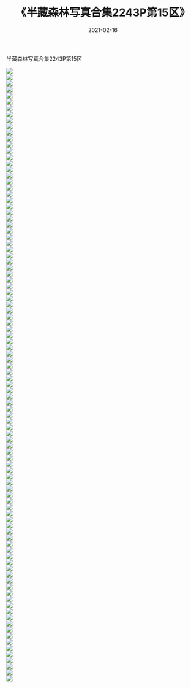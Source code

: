 ﻿---
layout: post
title:  《半藏森林写真合集2243P第15区》
date:   2021-02-16
img: http://img.660000.xyz/Sharelink/唯美/半藏森林写真合集2243P/半藏森林写真合集2243P第15区/000.jpg
categories: [美女, 清纯, 唯美]
---

半藏森林写真合集2243P第15区

  ![](http://img.660000.xyz/Sharelink/唯美/半藏森林写真合集2243P/半藏森林写真合集2243P第15区/001.jpg) <br> ![](http://img.660000.xyz/Sharelink/唯美/半藏森林写真合集2243P/半藏森林写真合集2243P第15区/002.jpg) <br> ![](http://img.660000.xyz/Sharelink/唯美/半藏森林写真合集2243P/半藏森林写真合集2243P第15区/003.jpg) <br> ![](http://img.660000.xyz/Sharelink/唯美/半藏森林写真合集2243P/半藏森林写真合集2243P第15区/004.jpg) <br> ![](http://img.660000.xyz/Sharelink/唯美/半藏森林写真合集2243P/半藏森林写真合集2243P第15区/005.jpg) <br> ![](http://img.660000.xyz/Sharelink/唯美/半藏森林写真合集2243P/半藏森林写真合集2243P第15区/006.jpg) <br> ![](http://img.660000.xyz/Sharelink/唯美/半藏森林写真合集2243P/半藏森林写真合集2243P第15区/007.jpg) <br> ![](http://img.660000.xyz/Sharelink/唯美/半藏森林写真合集2243P/半藏森林写真合集2243P第15区/008.jpg) <br> ![](http://img.660000.xyz/Sharelink/唯美/半藏森林写真合集2243P/半藏森林写真合集2243P第15区/009.jpg) <br> ![](http://img.660000.xyz/Sharelink/唯美/半藏森林写真合集2243P/半藏森林写真合集2243P第15区/010.jpg) <br> ![](http://img.660000.xyz/Sharelink/唯美/半藏森林写真合集2243P/半藏森林写真合集2243P第15区/011.jpg) <br> ![](http://img.660000.xyz/Sharelink/唯美/半藏森林写真合集2243P/半藏森林写真合集2243P第15区/012.jpg) <br> ![](http://img.660000.xyz/Sharelink/唯美/半藏森林写真合集2243P/半藏森林写真合集2243P第15区/013.jpg) <br> ![](http://img.660000.xyz/Sharelink/唯美/半藏森林写真合集2243P/半藏森林写真合集2243P第15区/014.jpg) <br> ![](http://img.660000.xyz/Sharelink/唯美/半藏森林写真合集2243P/半藏森林写真合集2243P第15区/015.jpg) <br> ![](http://img.660000.xyz/Sharelink/唯美/半藏森林写真合集2243P/半藏森林写真合集2243P第15区/016.jpg) <br> ![](http://img.660000.xyz/Sharelink/唯美/半藏森林写真合集2243P/半藏森林写真合集2243P第15区/017.jpg) <br> ![](http://img.660000.xyz/Sharelink/唯美/半藏森林写真合集2243P/半藏森林写真合集2243P第15区/018.jpg) <br> ![](http://img.660000.xyz/Sharelink/唯美/半藏森林写真合集2243P/半藏森林写真合集2243P第15区/019.jpg) <br> ![](http://img.660000.xyz/Sharelink/唯美/半藏森林写真合集2243P/半藏森林写真合集2243P第15区/020.jpg) <br> ![](http://img.660000.xyz/Sharelink/唯美/半藏森林写真合集2243P/半藏森林写真合集2243P第15区/021.jpg) <br> ![](http://img.660000.xyz/Sharelink/唯美/半藏森林写真合集2243P/半藏森林写真合集2243P第15区/022.jpg) <br> ![](http://img.660000.xyz/Sharelink/唯美/半藏森林写真合集2243P/半藏森林写真合集2243P第15区/023.jpg) <br> ![](http://img.660000.xyz/Sharelink/唯美/半藏森林写真合集2243P/半藏森林写真合集2243P第15区/024.jpg) <br> ![](http://img.660000.xyz/Sharelink/唯美/半藏森林写真合集2243P/半藏森林写真合集2243P第15区/025.jpg) <br> ![](http://img.660000.xyz/Sharelink/唯美/半藏森林写真合集2243P/半藏森林写真合集2243P第15区/026.jpg) <br> ![](http://img.660000.xyz/Sharelink/唯美/半藏森林写真合集2243P/半藏森林写真合集2243P第15区/027.jpg) <br> ![](http://img.660000.xyz/Sharelink/唯美/半藏森林写真合集2243P/半藏森林写真合集2243P第15区/028.jpg) <br> ![](http://img.660000.xyz/Sharelink/唯美/半藏森林写真合集2243P/半藏森林写真合集2243P第15区/029.jpg) <br> ![](http://img.660000.xyz/Sharelink/唯美/半藏森林写真合集2243P/半藏森林写真合集2243P第15区/030.jpg) <br> ![](http://img.660000.xyz/Sharelink/唯美/半藏森林写真合集2243P/半藏森林写真合集2243P第15区/031.jpg) <br> ![](http://img.660000.xyz/Sharelink/唯美/半藏森林写真合集2243P/半藏森林写真合集2243P第15区/032.jpg) <br> ![](http://img.660000.xyz/Sharelink/唯美/半藏森林写真合集2243P/半藏森林写真合集2243P第15区/033.jpg) <br> ![](http://img.660000.xyz/Sharelink/唯美/半藏森林写真合集2243P/半藏森林写真合集2243P第15区/034.jpg) <br> ![](http://img.660000.xyz/Sharelink/唯美/半藏森林写真合集2243P/半藏森林写真合集2243P第15区/035.jpg) <br> ![](http://img.660000.xyz/Sharelink/唯美/半藏森林写真合集2243P/半藏森林写真合集2243P第15区/036.jpg) <br> ![](http://img.660000.xyz/Sharelink/唯美/半藏森林写真合集2243P/半藏森林写真合集2243P第15区/037.jpg) <br> ![](http://img.660000.xyz/Sharelink/唯美/半藏森林写真合集2243P/半藏森林写真合集2243P第15区/038.jpg) <br> ![](http://img.660000.xyz/Sharelink/唯美/半藏森林写真合集2243P/半藏森林写真合集2243P第15区/039.jpg) <br> ![](http://img.660000.xyz/Sharelink/唯美/半藏森林写真合集2243P/半藏森林写真合集2243P第15区/040.jpg) <br> ![](http://img.660000.xyz/Sharelink/唯美/半藏森林写真合集2243P/半藏森林写真合集2243P第15区/041.jpg) <br> ![](http://img.660000.xyz/Sharelink/唯美/半藏森林写真合集2243P/半藏森林写真合集2243P第15区/042.jpg) <br> ![](http://img.660000.xyz/Sharelink/唯美/半藏森林写真合集2243P/半藏森林写真合集2243P第15区/043.jpg) <br> ![](http://img.660000.xyz/Sharelink/唯美/半藏森林写真合集2243P/半藏森林写真合集2243P第15区/044.jpg) <br> ![](http://img.660000.xyz/Sharelink/唯美/半藏森林写真合集2243P/半藏森林写真合集2243P第15区/045.jpg) <br> ![](http://img.660000.xyz/Sharelink/唯美/半藏森林写真合集2243P/半藏森林写真合集2243P第15区/046.jpg) <br> ![](http://img.660000.xyz/Sharelink/唯美/半藏森林写真合集2243P/半藏森林写真合集2243P第15区/047.jpg) <br> ![](http://img.660000.xyz/Sharelink/唯美/半藏森林写真合集2243P/半藏森林写真合集2243P第15区/048.jpg) <br> ![](http://img.660000.xyz/Sharelink/唯美/半藏森林写真合集2243P/半藏森林写真合集2243P第15区/049.jpg) <br> ![](http://img.660000.xyz/Sharelink/唯美/半藏森林写真合集2243P/半藏森林写真合集2243P第15区/050.jpg) <br> ![](http://img.660000.xyz/Sharelink/唯美/半藏森林写真合集2243P/半藏森林写真合集2243P第15区/051.jpg) <br> ![](http://img.660000.xyz/Sharelink/唯美/半藏森林写真合集2243P/半藏森林写真合集2243P第15区/052.jpg) <br> ![](http://img.660000.xyz/Sharelink/唯美/半藏森林写真合集2243P/半藏森林写真合集2243P第15区/053.jpg) <br> ![](http://img.660000.xyz/Sharelink/唯美/半藏森林写真合集2243P/半藏森林写真合集2243P第15区/054.jpg) <br> ![](http://img.660000.xyz/Sharelink/唯美/半藏森林写真合集2243P/半藏森林写真合集2243P第15区/055.jpg) <br> ![](http://img.660000.xyz/Sharelink/唯美/半藏森林写真合集2243P/半藏森林写真合集2243P第15区/056.jpg) <br> ![](http://img.660000.xyz/Sharelink/唯美/半藏森林写真合集2243P/半藏森林写真合集2243P第15区/057.jpg) <br> ![](http://img.660000.xyz/Sharelink/唯美/半藏森林写真合集2243P/半藏森林写真合集2243P第15区/058.jpg) <br> ![](http://img.660000.xyz/Sharelink/唯美/半藏森林写真合集2243P/半藏森林写真合集2243P第15区/059.jpg) <br> ![](http://img.660000.xyz/Sharelink/唯美/半藏森林写真合集2243P/半藏森林写真合集2243P第15区/060.jpg) <br> ![](http://img.660000.xyz/Sharelink/唯美/半藏森林写真合集2243P/半藏森林写真合集2243P第15区/061.jpg) <br> ![](http://img.660000.xyz/Sharelink/唯美/半藏森林写真合集2243P/半藏森林写真合集2243P第15区/062.jpg) <br> ![](http://img.660000.xyz/Sharelink/唯美/半藏森林写真合集2243P/半藏森林写真合集2243P第15区/063.jpg) <br> ![](http://img.660000.xyz/Sharelink/唯美/半藏森林写真合集2243P/半藏森林写真合集2243P第15区/064.jpg) <br> ![](http://img.660000.xyz/Sharelink/唯美/半藏森林写真合集2243P/半藏森林写真合集2243P第15区/065.jpg) <br> ![](http://img.660000.xyz/Sharelink/唯美/半藏森林写真合集2243P/半藏森林写真合集2243P第15区/066.jpg) <br> ![](http://img.660000.xyz/Sharelink/唯美/半藏森林写真合集2243P/半藏森林写真合集2243P第15区/067.jpg) <br> ![](http://img.660000.xyz/Sharelink/唯美/半藏森林写真合集2243P/半藏森林写真合集2243P第15区/068.jpg) <br> ![](http://img.660000.xyz/Sharelink/唯美/半藏森林写真合集2243P/半藏森林写真合集2243P第15区/069.jpg) <br> ![](http://img.660000.xyz/Sharelink/唯美/半藏森林写真合集2243P/半藏森林写真合集2243P第15区/070.jpg) <br> ![](http://img.660000.xyz/Sharelink/唯美/半藏森林写真合集2243P/半藏森林写真合集2243P第15区/071.jpg) <br> ![](http://img.660000.xyz/Sharelink/唯美/半藏森林写真合集2243P/半藏森林写真合集2243P第15区/072.jpg) <br> ![](http://img.660000.xyz/Sharelink/唯美/半藏森林写真合集2243P/半藏森林写真合集2243P第15区/073.jpg) <br> ![](http://img.660000.xyz/Sharelink/唯美/半藏森林写真合集2243P/半藏森林写真合集2243P第15区/074.jpg) <br> ![](http://img.660000.xyz/Sharelink/唯美/半藏森林写真合集2243P/半藏森林写真合集2243P第15区/075.jpg) <br> ![](http://img.660000.xyz/Sharelink/唯美/半藏森林写真合集2243P/半藏森林写真合集2243P第15区/076.jpg) <br> ![](http://img.660000.xyz/Sharelink/唯美/半藏森林写真合集2243P/半藏森林写真合集2243P第15区/077.jpg) <br> ![](http://img.660000.xyz/Sharelink/唯美/半藏森林写真合集2243P/半藏森林写真合集2243P第15区/078.jpg) <br> ![](http://img.660000.xyz/Sharelink/唯美/半藏森林写真合集2243P/半藏森林写真合集2243P第15区/079.jpg) <br> ![](http://img.660000.xyz/Sharelink/唯美/半藏森林写真合集2243P/半藏森林写真合集2243P第15区/080.jpg) <br> ![](http://img.660000.xyz/Sharelink/唯美/半藏森林写真合集2243P/半藏森林写真合集2243P第15区/081.jpg) <br> ![](http://img.660000.xyz/Sharelink/唯美/半藏森林写真合集2243P/半藏森林写真合集2243P第15区/082.jpg) <br> ![](http://img.660000.xyz/Sharelink/唯美/半藏森林写真合集2243P/半藏森林写真合集2243P第15区/083.jpg) <br> ![](http://img.660000.xyz/Sharelink/唯美/半藏森林写真合集2243P/半藏森林写真合集2243P第15区/084.jpg) <br> ![](http://img.660000.xyz/Sharelink/唯美/半藏森林写真合集2243P/半藏森林写真合集2243P第15区/085.jpg) <br> ![](http://img.660000.xyz/Sharelink/唯美/半藏森林写真合集2243P/半藏森林写真合集2243P第15区/086.jpg) <br> ![](http://img.660000.xyz/Sharelink/唯美/半藏森林写真合集2243P/半藏森林写真合集2243P第15区/087.jpg) <br> ![](http://img.660000.xyz/Sharelink/唯美/半藏森林写真合集2243P/半藏森林写真合集2243P第15区/088.jpg) <br> ![](http://img.660000.xyz/Sharelink/唯美/半藏森林写真合集2243P/半藏森林写真合集2243P第15区/089.jpg) <br> ![](http://img.660000.xyz/Sharelink/唯美/半藏森林写真合集2243P/半藏森林写真合集2243P第15区/090.jpg) <br> ![](http://img.660000.xyz/Sharelink/唯美/半藏森林写真合集2243P/半藏森林写真合集2243P第15区/091.jpg) <br> ![](http://img.660000.xyz/Sharelink/唯美/半藏森林写真合集2243P/半藏森林写真合集2243P第15区/092.jpg) <br> ![](http://img.660000.xyz/Sharelink/唯美/半藏森林写真合集2243P/半藏森林写真合集2243P第15区/093.jpg) <br> ![](http://img.660000.xyz/Sharelink/唯美/半藏森林写真合集2243P/半藏森林写真合集2243P第15区/094.jpg) <br> ![](http://img.660000.xyz/Sharelink/唯美/半藏森林写真合集2243P/半藏森林写真合集2243P第15区/095.jpg) <br> ![](http://img.660000.xyz/Sharelink/唯美/半藏森林写真合集2243P/半藏森林写真合集2243P第15区/096.jpg) <br> ![](http://img.660000.xyz/Sharelink/唯美/半藏森林写真合集2243P/半藏森林写真合集2243P第15区/097.jpg) <br> ![](http://img.660000.xyz/Sharelink/唯美/半藏森林写真合集2243P/半藏森林写真合集2243P第15区/098.jpg) <br> ![](http://img.660000.xyz/Sharelink/唯美/半藏森林写真合集2243P/半藏森林写真合集2243P第15区/099.jpg) <br> ![](http://img.660000.xyz/Sharelink/唯美/半藏森林写真合集2243P/半藏森林写真合集2243P第15区/100.jpg) <br>